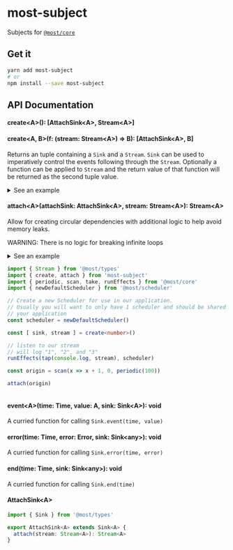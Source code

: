 # most-subject

Subjects for [`@most/core`](https://github.com/mostjs/core)

## Get it
```sh
yarn add most-subject
# or
npm install --save most-subject
```

## API Documentation

#### create\<A\>(): [AttachSink\<A\>, Stream\<A\>]
#### create\<A, B\>(f: (stream: Stream\<A\>) =\> B): [AttachSink\<A\>, B]

Returns an tuple containing a `Sink` and a `Stream`. `Sink` can be 
used to imperatively control the events following through the `Stream`. 
Optionally a function can be applied to `Stream` and the return value of that 
function will be returned as the second tuple value. 

<details>
  <summary>See an example</summary>
  
```typescript
import { create, event } from 'most-subject'
import { runEffects, propagateEventTask } from '@most/core'
import { newDefaultScheduler, currentTime } from '@most/scheduler'

// Create a new `Scheduler` for use in our application.
// Usually you will want to only have 1 scheduler and should be shared across 
// your application
const scheduler = newDefaultScheduler()

// create our sink and our stream
// NOTE: stream is the resulting value of tap(console.log, stream)
const [ sink, stream ] = create(tap<number>(console.log))

// Pushes events into our stream
const next = (n: number) => event(currentTime(scheduler), n, sink)

// activate our stream
runEffects(stream, scheduler)

// simulate asynchronous data fetching
// and then push values into our stream
Promise.resolve([ 1, 2, 3 ])
 .then(data => data.forEach(next))
```

</details>

#### attach\<A\>(attachSink: AttachSink\<A\>, stream: Stream\<A\>): Stream\<A\>

Allow for creating circular dependencies with additional logic to help avoid 
memory leaks.  

WARNING: There is no logic for breaking infinite loops

<details>
  <summary>See an example<summary>

```typescript
import { Stream } from '@most/types'
import { create, attach } from 'most-subject'
import { periodic, scan, take, runEffects } from '@most/core'
import { newDefaultScheduler } from '@most/scheduler'

// Create a new Scheduler for use in our application.
// Usually you will want to only have 1 scheduler and should be shared across 
// your application
const scheduler = newDefaultScheduler()

const [ sink, stream ] = create<number>()

// listen to our stream
// will log "1", "2", and "3"
runEffects(tap(console.log, stream), scheduler)

const origin = scan(x => x + 1, 0, periodic(100))

attach(origin)
```

</details>

#### event\<A\>(time: Time, value: A, sink: Sink\<A\>): void

A curried function for calling `Sink.event(time, value)`

#### error(time: Time, error: Error, sink: Sink\<any\>): void

A curried function for calling `Sink.error(time, error)`

#### end(time: Time, sink: Sink\<any\>): void

A curried function for calling `Sink.end(time)`

#### AttachSink\<A\>

```typescript
import { Sink } from '@most/types'

export AttachSink<A> extends Sink<A> {
  attach(stream: Stream<A>): Stream<A>
}
```
